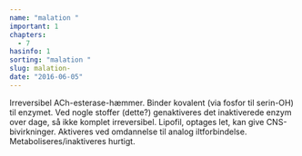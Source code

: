 ```yaml
---
name: "malation "
important: 1
chapters:
  - 7
hasinfo: 1
sorting: "malation "
slug: malation-
date: "2016-06-05"
---
```


Irreversibel ACh-esterase-hæmmer. Binder kovalent (via fosfor til serin-OH) til
enzymet. Ved nogle stoffer (dette?) genaktiveres det inaktiverede enzym over
dage, så ikke komplet irreversibel. Lipofil, optages let, kan give
CNS-bivirkninger. Aktiveres ved omdannelse til analog iltforbindelse.
Metaboliseres/inaktiveres hurtigt.
